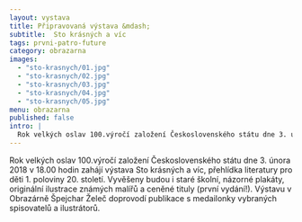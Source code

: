 ```yaml
---
layout: vystava
title: Připravovaná výstava &mdash;
subtitle:  Sto krásných a víc
tags: prvni-patro-future
category: obrazarna
images:
  - "sto-krasnych/01.jpg"
  - "sto-krasnych/02.jpg"
  - "sto-krasnych/03.jpg"
  - "sto-krasnych/04.jpg"
  - "sto-krasnych/05.jpg"
menu: obrazarna
published: false
intro: |
  Rok velkých oslav 100.výročí založení Československého státu dne 3. února 2018 v 18.00 hodin zahájí výstava Sto krásných a víc, přehlídka literatury pro děti 1. poloviny 20. století.
---
```

Rok velkých oslav 100.výročí založení Československého státu dne 3. února 2018 v 18.00 hodin zahájí výstava Sto krásných a víc, přehlídka literatury pro děti 1. poloviny 20. století. Vyvěšeny budou i staré školní, názorné plakáty, originální ilustrace známých malířů a ceněné tituly (první vydání!). Výstavu v Obrazárně Špejchar Želeč doprovodí  publikace s medailonky vybraných spisovatelů a ilustrátorů.
